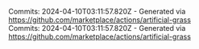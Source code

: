 Commits: 2024-04-10T03:11:57.820Z - Generated via https://github.com/marketplace/actions/artificial-grass
<br>
Commits: 2024-04-10T03:11:57.820Z - Generated via https://github.com/marketplace/actions/artificial-grass
<br>
